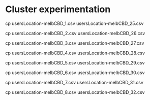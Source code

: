 # Cluster experimentation


cp usersLocation-melbCBD_1.csv usersLocation-melbCBD_25.csv

cp usersLocation-melbCBD_2.csv usersLocation-melbCBD_26.csv

cp usersLocation-melbCBD_3.csv usersLocation-melbCBD_27.csv

cp usersLocation-melbCBD_4.csv usersLocation-melbCBD_28.csv

cp usersLocation-melbCBD_5.csv usersLocation-melbCBD_29.csv

cp usersLocation-melbCBD_6.csv usersLocation-melbCBD_30.csv

cp usersLocation-melbCBD_7.csv usersLocation-melbCBD_31.csv

cp usersLocation-melbCBD_8.csv usersLocation-melbCBD_32.csv
